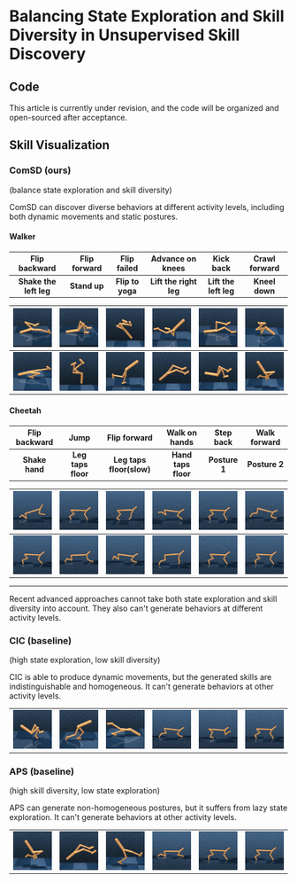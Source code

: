 # Balancing State Exploration and Skill Diversity in Unsupervised Skill Discovery

## Code
This article is currently under revision, and the code will be organized and open-sourced after acceptance.




## Skill Visualization


### ComSD (ours)
(balance state exploration and skill diversity)

ComSD can discover diverse behaviors at different activity levels, including both dynamic movements and static postures.


#### Walker
| Flip backward | Flip forward | Flip failed  | Advance on knees | Kick back | Crawl forward |
| :---: | :---: | :---: | :---: | :---: | :---: |
| **Shake the left leg** | **Stand up** | **Flip to yoga** | **Lift the right leg** | **Lift the left leg** | **Kneel down** |


|![GIF 1](comsdgif/w12.gif) |![GIF 2](comsdgif/w11.gif) |![GIF 3](comsdgif/w10.gif) |![GIF 4](comsdgif/w9.gif) |![GIF 5](comsdgif/w8.gif) |![GIF 6](comsdgif/w7.gif) |
| :---: | :---: | :---: | :---: | :---: | :---: |
|![GIF 7](comsdgif/w6.gif) |![GIF 8](comsdgif/w5.gif) |![GIF 9](comsdgif/w4.gif) |![GIF 10](comsdgif/w3.gif) |![GIF 11](comsdgif/w2.gif) |![GIF 12](comsdgif/w1.gif) |



#### Cheetah
| Flip backward | Jump | Flip forward | Walk on hands | Step back | Walk forward |
| :---: | :---: | :---: | :---: | :---: | :---: |
| **Shake hand** | **Leg taps floor** |  **Leg taps floor(slow)** | **Hand taps floor** | **Posture 1** | **Posture 2** |




|![GIF 1](comsdgif/c12.gif) |![GIF 2](comsdgif/c11.gif) |![GIF 3](comsdgif/c10.gif) |![GIF 4](comsdgif/c9.gif) |![GIF 5](comsdgif/c8.gif) |![GIF 6](comsdgif/c7.gif) |
| :---: | :---: | :---: | :---: | :---: | :---: |
|![GIF 7](comsdgif/c6.gif) |![GIF 8](comsdgif/c5.gif) |![GIF 9](comsdgif/c4.gif) |![GIF 10](comsdgif/c3.gif) |![GIF 11](comsdgif/c2.gif) |![GIF 12](comsdgif/c1.gif) |


___
Recent advanced approaches cannot take both state exploration and skill diversity into account. They also can't generate behaviors at different activity levels.


### CIC (baseline)
(high state exploration, low skill diversity)

CIC is able to produce dynamic movements, but the generated skills are indistinguishable and homogeneous. It can't generate behaviors at other activity levels. 

|| | | | | |
| :---: | :---: | :---: | :---: | :---: | :---: |
|![GIF 1](cic/w1.gif)<br>|![GIF 2](cic/w2.gif)<br>|![GIF 3](cic/w3.gif)<br> |![GIF 4](cic/c1.gif)<br> |![GIF 5](cic/c2.gif)<br>|![GIF 6](cic/c3.gif)<br> |


### APS (baseline)
(high skill diversity, low state exploration)

APS can generate non-homogeneous postures, but it suffers from lazy state exploration. It can't generate behaviors at other activity levels. 

|| | | | | |
| :---: | :---: | :---: | :---: | :---: | :---: |
|![GIF 1](aps/w1.gif)<br> |![GIF 2](aps/w2.gif)<br>|![GIF 3](aps/w3.gif)<br>|![GIF 4](aps/c1.gif)<br> |![GIF 5](aps/c2.gif)<br>|![GIF 6](aps/c3.gif)<br>|



